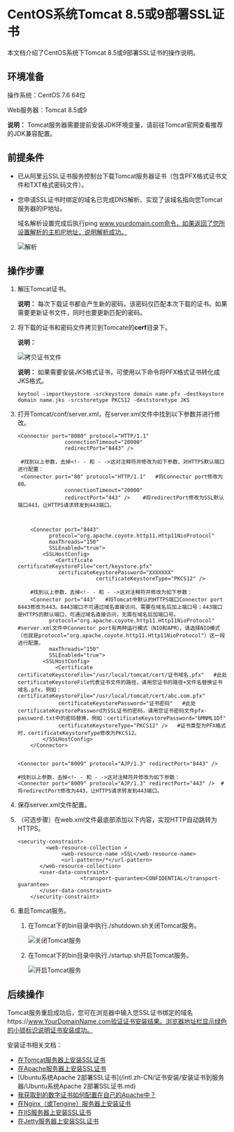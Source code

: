# CentOS系统Tomcat 8.5或9部署SSL证书

本文档介绍了CentOS系统下Tomcat 8.5或9部署SSL证书的操作说明。

## 环境准备

操作系统：CentOS 7.6 64位

Web服务器：Tomcat 8.5或9

**说明：** Tomcat服务器需要提前安装JDK环境变量，请前往Tomcat官网查看推荐的JDK兼容配置。

## 前提条件

-   已从阿里云SSL证书服务控制台下载Tomcat服务器证书（包含PFX格式证书文件和TXT格式密码文件）。
-   您申请SSL证书时绑定的域名已完成DNS解析、实现了该域名指向您Tomcat服务器的IP地址。

    域名解析设置完成后执行ping www.yourdomain.com命令，如果返回了您所设置解析的主机IP地址，说明解析成功。

    ![解析](https://static-aliyun-doc.oss-accelerate.aliyuncs.com/assets/img/zh-CN/5793571951/p38731.png)


## 操作步骤

1.  解压Tomcat证书。

    **说明：** 每次下载证书都会产生新的密码，该密码仅匹配本次下载的证书。如果需要更新证书文件，同时也要更新匹配的密码。

2.  将下载的证书和密码文件拷贝到Tomcate的**cerf**目录下。

    **说明：**

    ![拷贝证书文件](https://static-aliyun-doc.oss-accelerate.aliyuncs.com/assets/img/zh-CN/9193571951/p38747.png)

    **说明：** 如果需要安装JKS格式证书，可使用以下命令将PFX格式证书转化成JKS格式。

    ```
    keytool -importkeystore -srckeystore domain name.pfx -destkeystore domain name.jks -srcstoretype PKCS12 -deststoretype JKS
    ```

3.  打开Tomcat/conf/server.xml，在server.xml文件中找到以下参数并进行修改。

    ```
    <Connector port="8080" protocol="HTTP/1.1"
                   connectionTimeout="20000"
                   redirectPort="8443" />
    
     #找到以上参数，去掉<!- - 和 - ->这对注释符并修改为如下参数，对HTTPS默认端口进行配置：
     <Connector port="80" protocol="HTTP/1.1"   #将Connector port修改为80。
                   connectionTimeout="20000"
                   redirectPort="443" />    #将redirectPort修改为SSL默认端口443，让HTTPS请求转发到443端口。
    ```

    ```
    
    
        <Connector port="8443"
              protocol="org.apache.coyote.http11.Http11NioProtocol"
              maxThreads="150"
              SSLEnabled="true">
            <SSLHostConfig>
                <Certificate       certificateKeystoreFile="cert/keystore.pfx"
                 certificateKeystorePassword="XXXXXXX"
                             certificateKeystoreType="PKCS12" />
    
        #找到以上参数，去掉<!- - 和 - ->这对注释符并修改为如下参数：
        <Connector port="443"   #将Tomcat中默认的HTTPS端口Connector port 8443修改为443。8443端口不可通过域名直接访问、需要在域名后加上端口号；443端口是HTTPS的默认端口，可通过域名直接访问，无需在域名后加端口号。
              protocol="org.apache.coyote.http11.Http11NioProtocol"   #server.xml文件中Connector port有两种运行模式（NIO和APR），请选择NIO模式（也就是protocol="org.apache.coyote.http11.Http11NioProtocol"）这一段进行配置。
              maxThreads="150"
              SSLEnabled="true">
            <SSLHostConfig>
                <Certificate       certificateKeystoreFile="/usr/local/tomcat/cert/证书域名.pfx"   #此处certificateKeystoreFile代表证书文件的路径，请用您证书的路径+文件名替换证书域名.pfx，例如：certificateKeystoreFile="/usr/local/tomcat/cert/abc.com.pfx"
                 certificateKeystorePassword="证书密码"   #此处certificateKeystorePassword为SSL证书的密码，请用您证书密码文件pfx-password.txt中的密码替换，例如：certificateKeystorePassword="bMNML1Df"
                 certificateKeystoreType="PKCS12" />   #证书类型为PFX格式时，certificateKeystoreType修改为PKCS12。
            </SSLHostConfig>
        </Connector>
    					
    ```

    ```
    <Connector port="8009" protocol="AJP/1.3" redirectPort="8443" />
    
    #找到以上参数，去掉<!- - 和 - ->这对注释符并修改为如下参数：
    <Connector port="8009" protocol="AJP/1.3" redirectPort="443" />  #将redirectPort修改为443，让HTTPS请求转发到443端口。
    ```

4.  保存server.xml文件配置。
5.  （可选步骤）在web.xml文件最底部添加以下内容，实现HTTP自动跳转为HTTPS。

    ```
    <security-constraint> 
             <web-resource-collection > 
                  <web-resource-name >SSL</web-resource-name>  
                  <url-pattern>/*</url-pattern> 
           </web-resource-collection> 
           <user-data-constraint> 
                        <transport-guarantee>CONFIDENTIAL</transport-guarantee> 
           </user-data-constraint> 
        </security-constraint>
    ```

6.  重启Tomcat服务。
    1.  在Tomcat下的bin目录中执行./shutdown.sh关闭Tomcat服务。

        ![关闭Tomcat服务](https://static-aliyun-doc.oss-accelerate.aliyuncs.com/assets/img/zh-CN/5793571951/p38751.png)

    2.  在Tomcat下的bin目录中执行./startup.sh开启Tomcat服务。

        ![开启Tomcat服务](https://static-aliyun-doc.oss-accelerate.aliyuncs.com/assets/img/zh-CN/6793571951/p38752.png)


## 后续操作

Tomcat服务重启成功后，您可在浏览器中输入您SSL证书绑定的域名https://www.YourDomainName.com验证证书安装结果。浏览器地址栏显示绿色的小锁标识说明证书安装成功。

安装证书相关文档：

-   [在Tomcat服务器上安装SSL证书](/intl.zh-CN/证书安装/安装证书到服务器/Tomcat服务器安装SSL证书/安装PFX格式证书.md)
-   [在Apache服务器上安装SSL证书](/intl.zh-CN/证书安装/安装证书到服务器/在Apache服务器上安装SSL证书.md)
-   [Ubuntu系统Apache 2部署SSL证书](/intl.zh-CN/证书安装/安装证书到服务器/Ubuntu系统Apache 2部署SSL证书.md)
-   [我获取到的数字证书如何配置在自己的Apache中？]()
-   [在Nginx（或Tengine）服务器上安装证书](/intl.zh-CN/证书安装/安装证书到服务器/在Nginx（或Tengine）服务器上安装证书.md)
-   [在IIS服务器上安装SSL证书](/intl.zh-CN/证书安装/安装证书到服务器/在IIS服务器上安装SSL证书.md)
-   [在Jetty服务器上安装SSL证书](/intl.zh-CN/证书安装/安装证书到服务器/在Jetty服务器上安装SSL证书.md)

